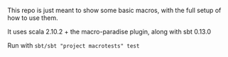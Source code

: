 This repo is just meant to show some basic macros, with the full setup of how to use them.

It uses scala 2.10.2 + the macro-paradise plugin, along with sbt 0.13.0

Run with `sbt/sbt "project macrotests" test`

